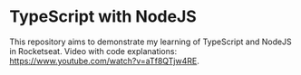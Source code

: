 # TypeScript with NodeJS
This repository aims to demonstrate my learning of TypeScript and NodeJS in Rocketseat. Video with code explanations: https://www.youtube.com/watch?v=aTf8QTjw4RE.
